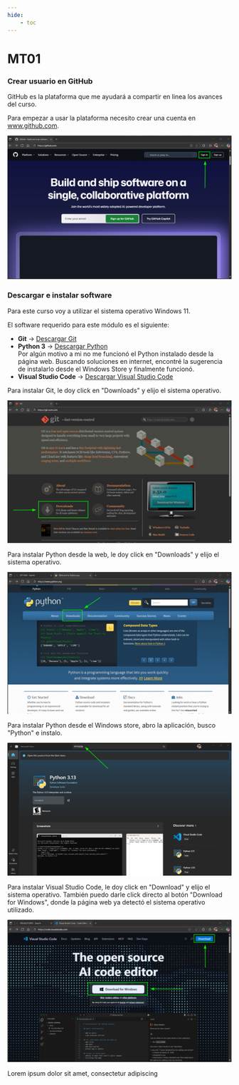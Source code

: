 ```yaml
---
hide:
    - toc
---
```


# MT01

### Crear usuario en GitHub
GitHub es la plataforma que me ayudará a compartir en linea los avances del curso.

Para empezar a usar la plataforma necesito crear una cuenta en www.github.com.

![](../images/MT01/USUARIO-GITHUB.png)


### Descargar e instalar software

Para este curso voy a utilizar el sistema operativo Windows 11.

El software requerido para este módulo es el siguiente:

- **Git** → [Descargar Git](https://git-scm.com)  
- **Python 3** → [Descargar Python](https://www.python.org)  
Por algún motivo a mi no me funcionó el Python instalado desde la página web. Buscando soluciones en internet, encontré la sugerencia de instalarlo desde el Windows Store y finalmente funcionó.
- **Visual Studio Code** → [Descargar Visual Studio Code](https://code.visualstudio.com/)  

Para instalar Git, le doy click en "Downloads" y elijo el sistema operativo.

![](../images/MT01/INSTALAR-GIT.png)

Para instalar Python desde la web, le doy click en "Downloads" y elijo el sistema operativo.

![](../images/MT01/INSTALAR-PYTHON-WEB.png)

Para instalar Python desde el Windows store, abro la aplicación, busco "Python" e instalo.

![](../images/MT01/INSTALAR-PYTHON.png)

Para instalar Visual Studio Code, le doy click en "Download" y elijo el sistema operativo. También puedo darle click directo al botón "Download for Windows", donde la página web ya detectó el sistema operativo utilizado.

![](../images/MT01/INSTALAR-VSCODE.png)


Lorem ipsum dolor sit amet, consectetur adipiscing 
